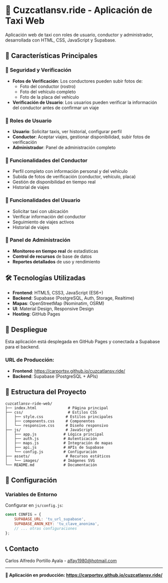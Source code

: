 # 🚗 Cuzcatlansv.ride - Aplicación de Taxi Web

Aplicación web de taxi con roles de usuario, conductor y administrador, desarrollada con HTML, CSS, JavaScript y Supabase.

## 🎯 **Características Principales**

### 🔐 **Seguridad y Verificación**
- **Fotos de Verificación**: Los conductores pueden subir fotos de:
  - Foto del conductor (rostro)
  - Foto del vehículo completo
  - Foto de la placa del vehículo
- **Verificación de Usuario**: Los usuarios pueden verificar la información del conductor antes de confirmar un viaje

### 👤 **Roles de Usuario**
- **Usuario**: Solicitar taxis, ver historial, configurar perfil
- **Conductor**: Aceptar viajes, gestionar disponibilidad, subir fotos de verificación
- **Administrador**: Panel de administración completo

### 🚗 **Funcionalidades del Conductor**
- Perfil completo con información personal y del vehículo
- Subida de fotos de verificación (conductor, vehículo, placa)
- Gestión de disponibilidad en tiempo real
- Historial de viajes

### 📱 **Funcionalidades del Usuario**
- Solicitar taxi con ubicación
- Verificar información del conductor
- Seguimiento de viajes activos
- Historial de viajes

### 🤖 **Panel de Administración**
- **Monitoreo en tiempo real** de estadísticas
- **Control de recursos** de base de datos
- **Reportes detallados** de uso y rendimiento

## 🛠️ **Tecnologías Utilizadas**

- **Frontend**: HTML5, CSS3, JavaScript (ES6+)
- **Backend**: Supabase (PostgreSQL, Auth, Storage, Realtime)
- **Mapas**: OpenStreetMap (Nominatim, OSRM)
- **UI**: Material Design, Responsive Design
- **Hosting**: GitHub Pages

## 🚀 **Despliegue**

Esta aplicación está desplegada en GitHub Pages y conectada a Supabase para el backend.

### **URL de Producción:**
- **Frontend**: https://carportsv.github.io/cuzcatlansv.ride/
- **Backend**: Supabase (PostgreSQL + APIs)

## 📁 **Estructura del Proyecto**

```
cuzcatlansv-ride-web/
├── index.html              # Página principal
├── css/                    # Estilos CSS
│   ├── style.css          # Estilos principales
│   ├── components.css     # Componentes
│   └── responsive.css     # Diseño responsivo
├── js/                    # JavaScript
│   ├── app.js            # Lógica principal
│   ├── auth.js           # Autenticación
│   ├── maps.js           # Integración de mapas
│   ├── api.js            # APIs de Supabase
│   └── config.js         # Configuración
├── assets/                # Recursos estáticos
│   └── images/           # Imágenes SVG
└── README.md             # Documentación
```

## 🔧 **Configuración**

### **Variables de Entorno**
Configurar en `js/config.js`:
```javascript
const CONFIG = {
    SUPABASE_URL: 'tu_url_supabase',
    SUPABASE_ANON_KEY: 'tu_clave_anonima',
    // ... otras configuraciones
};
```

## 📞 **Contacto**

Carlos Alfredo Portillo Ayala - [alfay1980@hotmail.com](mailto:alfay1980@hotmail.com)

---

**🚀 Aplicación en producción: https://carportsv.github.io/cuzcatlansv.ride/** 